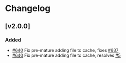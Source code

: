 # Changelog

## [v2.0.0]

### Added

- [#640] Fix pre-mature adding file to cache, fixes [#637]
- [#640] Fix pre-mature adding file to cache, resolves [#5]

[#640]: https://github.com/dummy/dummy/pull/640
[#637]: https://github.com/dummy/dummy/issues/637
[#5]: https://github.com/dummy/dummy/issues/5